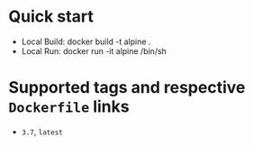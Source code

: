 # Quick start
* Local Build: docker build -t alpine .
* Local Run: docker run -it alpine /bin/sh 


# Supported tags and respective `Dockerfile` links
* `3.7`, `latest`
